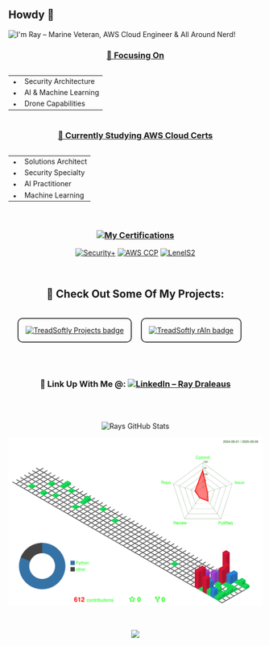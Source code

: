 ## Howdy 🤙

![I'm Ray – Marine Veteran, AWS Cloud Engineer & All Around Nerd!](https://readme-typing-svg.demolab.com/?font=Fira+Code&weight=700&size=25&pause=5500&color=00b304&center=true&vCenter=true&width=1050&height=90&lines=I%27m+Ray+%E2%80%93+Marine+Veteran,+AWS+Cloud+Engineer+%26+All+Around+Nerd!)

<div align="center">

<h3 style="text-decoration:underline;">🧐 Focusing On</h3>

<div align="center">

<table style="display:inline-block;text-align:left;border-collapse:collapse;">
  <tr><td style="padding:0 .6em;">•</td><td>Security Architecture</td></tr>
  <tr><td style="padding:0 .6em;">•</td><td>AI &amp; Machine Learning</td></tr>
  <tr><td style="padding:0 .6em;">•</td><td>Drone Capabilities</td></tr>
</table>

<div align="center">

<h3 style="text-decoration:underline;">📖 Currently Studying AWS Cloud Certs</h3>

<table style="display:inline-block;text-align:left;border-collapse:collapse;">
  <tr><td style="padding:0 .6em;">•</td><td>Solutions Architect</td></tr>
  <tr><td style="padding:0 .6em;">•</td><td>Security Specialty</td></tr>
  <tr><td style="padding:0 .6em;">•</td><td>AI Practitioner</td></tr>
  <tr><td style="padding:0 .6em;">•</td><td>Machine Learning</td></tr>
</table>

</div>



<br>

<div align="center">

### [![My Certifications](https://svg-banners.vercel.app/api?type=luminance&text1=My%20Certifications&width=125&height=30)](https://github.com/TreadSoftly/Projects)

[![Security+](https://gradgen.boris.sh/badge/Security%2B/Certified?gradient=ff0059,ff0000&style=for-the-badge)](https://www.comptia.org/certifications/security)
[![AWS CCP](https://gradgen.boris.sh/badge/AWS/Cloud%20Practitioner?gradient=ff9900,ff5e00&style=for-the-badge)](https://aws.amazon.com/certification/certified-cloud-practitioner/)
[![LenelS2](https://gradgen.boris.sh/badge/LenelS2/Access%20Control%20NVR?gradient=0072ce,00e0ff&style=for-the-badge)](https://www.lenels2.com/)

<br>

<div align="center">

## 🧰 Check Out Some Of My Projects:

<table style="border-collapse:separate;border-spacing:18px;">
  <tr>
    <td align="center" style="border:2px solid #444;border-radius:10px;padding:14px;">
      <a href="https://github.com/TreadSoftly/Projects">
        <img src="https://readme-typing-svg.demolab.com/?font=Orbitron&weight=700&size=28&pause=800&color=800300&center=true&vCenter=true&width=380&height=45&lines=TreadSoftly%2FProjects;Click+To+Open" alt="TreadSoftly Projects badge">
      </a>
    </td>
    <td align="center" style="border:2px solid #444;border-radius:10px;padding:14px;">
      <a href="https://github.com/TreadSoftly/AWS/tree/main/projects/drone-vision">
        <img src="https://readme-typing-svg.demolab.com/?font=Orbitron&weight=700&size=28&pause=800&color=e67e00&center=true&vCenter=true&width=380&height=45&lines=TreadSoftly%2FrAIn;Check+It+Out" alt="TreadSoftly rAIn badge">
      </a>
    </td>
  </tr>
</table>

</div>

<br>

<div align="center">

### 🔗 Link Up With Me @: [![LinkedIn – Ray Draleaus](https://img.shields.io/badge/LinkedIn-Ray%20Draleaus-0A66C2?style=flat-square&logo=linkedin&logoColor=white)](https://www.linkedin.com/in/raydraleaus/)

<br>

<br>

<div align="center">

![Rays GitHub Stats](https://github-readme-stats.vercel.app/api?username=Dr4gnf1y&show_icons=true&theme=shadow_red)

</div>



<p align="center">
  <picture>
    <source media="(prefers-color-scheme: dark)"  srcset="https://raw.githubusercontent.com/Dr4gnf1y/Dr4gnf1y/output-3d-contrib/night.svg" />
    <source media="(prefers-color-scheme: light)" srcset="https://raw.githubusercontent.com/Dr4gnf1y/Dr4gnf1y/output-3d-contrib/day.svg" />
    <img alt="GitHub contribution graph in 3‑D" src="https://raw.githubusercontent.com/Dr4gnf1y/Dr4gnf1y/output-3d-contrib/day.svg" />
  </picture>
</p>

<br>

![](./profile-3d-contrib/profile-night-rainbow.svg)










